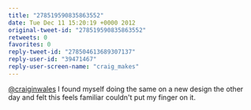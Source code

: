 ```yaml
---
title: "278519590835863552"
date: Tue Dec 11 15:20:19 +0000 2012
original-tweet-id: "278519590835863552"
retweets: 0
favorites: 0
reply-tweet-id: "278504613689307137"
reply-user-id: "39471467"
reply-user-screen-name: "craig_makes"
---
```

<a href="https://twitter.com/craiginwales">@craiginwales</a> I found myself doing the same on a new design the other day and felt this feels familiar couldn't put my finger on it.
